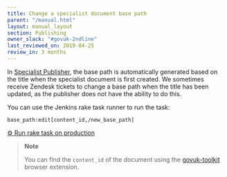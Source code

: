 ```yaml
---
title: Change a specialist document base path
parent: "/manual.html"
layout: manual_layout
section: Publishing
owner_slack: "#govuk-2ndline"
last_reviewed_on: 2019-04-25
review_in: 3 months
---
```


In [Specialist Publisher](https://specialist-publisher.publishing.service.gov.uk/), the base path is automatically generated based on the title when the specialist document is first created. We sometimes receive Zendesk tickets to change a base path when the title has been updated, as the publisher does not have the ability to do this.

You can use the Jenkins rake task runner to run the task:

```
base_path:edit[content_id,/new_base_path]
```

[⚙ Run rake task on production][change]

[change]: https://deploy.publishing.service.gov.uk/job/run-rake-task/parambuild/?TARGET_APPLICATION=specialist-publisher&MACHINE_CLASS=backend&RAKE_TASK=base_path:edit[content_id,/new_base_path]

> **Note**
>
> You can find the `content_id` of the document using the [govuk-toolkit](https://github.com/alphagov/govuk-browser-extension) browser extension.
